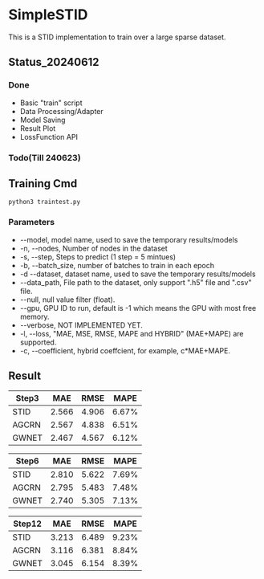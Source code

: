 # SimpleSTID

This is a STID implementation to train over a large sparse dataset.

## Status_20240612
### Done
- Basic "train" script
- Data Processing/Adapter
- Model Saving
- Result Plot
- LossFunction API

### Todo(Till 240623)
 


## Training Cmd

```
python3 traintest.py
```

### Parameters
- --model, model name, used to save the temporary results/models
- -n, --nodes, Number of nodes in the dataset
- -s, --step, Steps to predict (1 step = 5 mintues)
- -b, --batch_size, number of batches to train in each epoch
- -d --dataset, dataset name, used to save the temporary results/models
- --data_path, File path to the dataset, only support ".h5" file and ".csv" file.
- --null, null value filter (float).
- --gpu, GPU ID to run, default is -1 which means the GPU with most free memory.
- --verbose, NOT IMPLEMENTED YET.
- -l, --loss, "MAE, MSE, RMSE, MAPE and HYBRID" (MAE+MAPE) are supported.
- -c, --coefficient, hybrid coeffcient, for example, c*MAE+MAPE.

## Result
| Step3 | MAE   | RMSE  | MAPE  |
| ----- | ----- | ----- | ----- |
| STID  | 2.566 | 4.906 | 6.67% |
| AGCRN | 2.567 | 4.838 | 6.51% |
| GWNET | 2.467 | 4.567 | 6.12% |


| Step6 | MAE   | RMSE  | MAPE  |
| ----- | ----- | ----- | ----- |
| STID  | 2.810 | 5.622 | 7.69% |
| AGCRN | 2.795 | 5.483 | 7.48% |
| GWNET | 2.740 | 5.305 | 7.13% |

| Step12 | MAE   | RMSE  | MAPE  |
| ------ | ----- | ----- | ----- |
| STID   | 3.213 | 6.489 | 9.23% |
| AGCRN | 3.116 | 6.381 | 8.84% |
| GWNET  | 3.045 | 6.154 | 8.39% |
